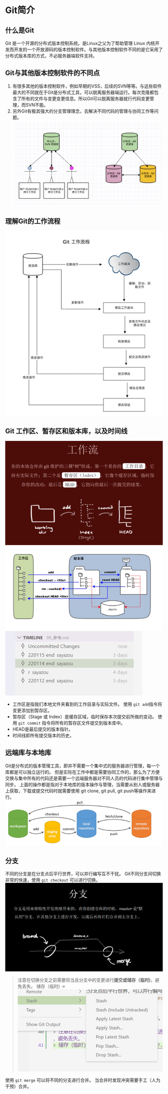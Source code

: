 # Git简介

## 什么是Git
Git 是一个开源的分布式版本控制系统。是Linux之父为了帮助管理 Linux 内核开发而开发的一个开放源码的版本控制软件。与其他版本控制软件不同的是它采用了分布式版本库的方式，不必服务器端软件支持。

## Git与其他版本控制软件的不同点
1. 有很多其他的版本控制软件，例如早期的VSS，后续的SVN等等。与这些软件最大的不同就在于Git是分布式工具，可以脱离服务器端运行。每次克隆都包含了所有的文件与变更变更信息。所以Git可以脱离服务器就行代码变更管理，而SVN不能。
2. 另外Git有极其强大的分支管理理念，去解决不同代码的管理与协同工作等问题。
![](./images/2022-01-18-11-45-30.png)


## 理解Git的工作流程
![](./images/2022-01-15-00-25-16.png)


## Git 工作区、暂存区和版本库，以及时间线
![](./images/2022-01-18-13-31-59.png)
![](./images/2022-01-18-13-38-36.png)
![](./images/2022-01-18-14-18-44.png)
* 工作区是指我们本地文件夹看到的工作目录与实际文件。
  使用 `git add`指令将变更添加到暂存区。
* 暂存区（Stage 或 Index）是缓存区域，临时保存本次提交前所做的变动。
  使用 `git commit` 指令将所有的暂存区文件提交到版本库中。
* HEAD是最后提交的版本指针。
* 时间线即所有提交版本的历史。


## 远端库与本地库
Git是分布式的版本管理工具，即并不需要一个集中式的服务器进行管理，每一个库都是可以独立运行的。
但是实际在工作中都是需要协同工作的，那么为了方便交换与集中所有的代码还是需要一个远端服务器对不同人员的代码进行集中管理与同步。
上面的操作都是指对于本地库的版本操作与管理，当需要从别人或服务器上获取，下载或提交代码时就需要使用 git clone, git pull, git push等操作来进行。
![](./images/2022-01-18-14-35-16.png)

## 分支
不同的分支是在分支点后平行世界，可以并行编写互不干扰。
Git不同分支间切换非常的快速，使用 `git checkout` 可以进行切换。
![](./images/2022-01-18-14-44-04.png)

> 注意在切换分支之前需要将当且分支中的变更进行**提交或储存（临时)**，避免丢失。
> 储存（临时) -> ![](./images/2022-01-18-15-02-23.png)

使用 `git merge` 可以将不同的分支进行合并。 当合并时发现冲突需要手工（人为干预）合并。